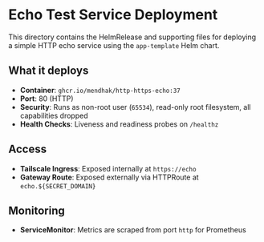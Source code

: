 # Echo Test Service Deployment

This directory contains the HelmRelease and supporting files for deploying a simple HTTP echo service using the `app-template` Helm chart.

## What it deploys

- **Container**: `ghcr.io/mendhak/http-https-echo:37`
- **Port**: 80 (HTTP)
- **Security**: Runs as non-root user (`65534`), read-only root filesystem, all capabilities dropped
- **Health Checks**: Liveness and readiness probes on `/healthz`

## Access

- **Tailscale Ingress**: Exposed internally at `https://echo`
- **Gateway Route**: Exposed externally via HTTPRoute at `echo.${SECRET_DOMAIN}`

## Monitoring

- **ServiceMonitor**: Metrics are scraped from port `http` for Prometheus

